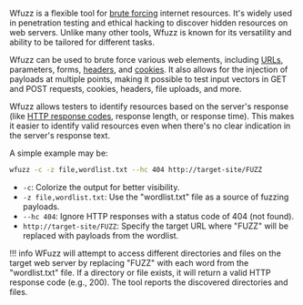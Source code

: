 Wfuzz is a flexible tool for [brute forcing]() internet resources. It's widely used in penetration testing and ethical hacking to discover hidden resources on web servers. Unlike many other tools, Wfuzz is known for its versatility and ability to be tailored for different tasks.

Wfuzz can be used to brute force various web elements, including [URLs](), parameters, forms, [headers](), and [cookies](). It also allows for the injection of payloads at multiple points, making it possible to test input vectors in GET and POST requests, cookies, headers, file uploads, and more.

Wfuzz allows testers to identify resources based on the server's response (like [HTTP response codes](), response length, or response time). This makes it easier to identify valid resources even when there's no clear indication in the server's response text.

A simple example may be:

```bash
wfuzz -c -z file,wordlist.txt --hc 404 http://target-site/FUZZ
```

- `-c`: Colorize the output for better visibility.
- `-z file,wordlist.txt`: Use the "wordlist.txt" file as a source of fuzzing payloads.
- `--hc 404`: Ignore HTTP responses with a status code of 404 (not found).
- `http://target-site/FUZZ`: Specify the target URL where "FUZZ" will be replaced with payloads from the wordlist.

!!! info
    WFuzz will attempt to access different directories and files on the target web server by replacing "FUZZ" with each word from the "wordlist.txt" file. If a directory or file exists, it will return a valid HTTP response code (e.g., 200). The tool reports the discovered directories and files.
